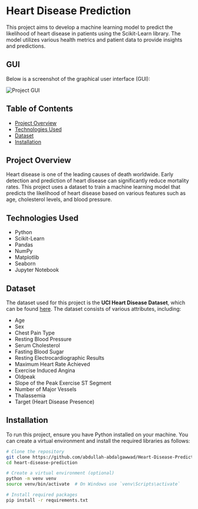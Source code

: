 # Heart Disease Prediction

This project aims to develop a machine learning model to predict the likelihood of heart disease in patients using the Scikit-Learn library. The model utilizes various health metrics and patient data to provide insights and predictions.

## GUI

Below is a screenshot of the graphical user interface (GUI):

![Project GUI](https://github.com/user-attachments/assets/667dc14b-b8a2-4a82-a17e-50ed512e967f)

## Table of Contents

- [Project Overview](#project-overview)
- [Technologies Used](#technologies-used)
- [Dataset](#dataset)
- [Installation](#installation)

## Project Overview

Heart disease is one of the leading causes of death worldwide. Early detection and prediction of heart disease can significantly reduce mortality rates. This project uses a dataset to train a machine learning model that predicts the likelihood of heart disease based on various features such as age, cholesterol levels, and blood pressure.

## Technologies Used

- Python
- Scikit-Learn
- Pandas
- NumPy
- Matplotlib
- Seaborn
- Jupyter Notebook

## Dataset

The dataset used for this project is the **UCI Heart Disease Dataset**, which can be found [here](https://archive.ics.uci.edu/ml/datasets/heart+Disease). The dataset consists of various attributes, including:

- Age
- Sex
- Chest Pain Type
- Resting Blood Pressure
- Serum Cholesterol
- Fasting Blood Sugar
- Resting Electrocardiographic Results
- Maximum Heart Rate Achieved
- Exercise Induced Angina
- Oldpeak
- Slope of the Peak Exercise ST Segment
- Number of Major Vessels
- Thalassemia
- Target (Heart Disease Presence)

## Installation

To run this project, ensure you have Python installed on your machine. You can create a virtual environment and install the required libraries as follows:

```bash
# Clone the repository
git clone https://github.com/abdullah-abdalgawwad/Heart-Disease-Prediction.git
cd heart-disease-prediction

# Create a virtual environment (optional)
python -m venv venv
source venv/bin/activate  # On Windows use `venv\Scripts\activate`

# Install required packages
pip install -r requirements.txt
